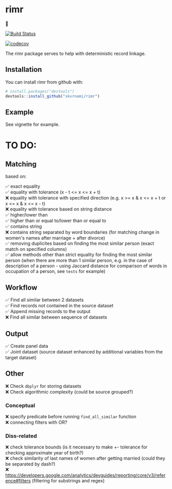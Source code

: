 # rimr

:construction: 

[![Build Status](https://travis-ci.org/skvrnami/rimr.svg?branch=master)](https://travis-ci.org/skvrnami/rimr)

[![codecov](https://codecov.io/gh/skvrnami/rimr/branch/master/graph/badge.svg)](https://codecov.io/gh/skvrnami/rimr)

The rimr package serves to help with deterministic record linkage. 

## Installation

You can install rimr from github with:


``` r
# install.packages("devtools")
devtools::install_github("skvrnami/rimr")
```

## Example

See vignette for example.


# TO DO:

## Matching
based on:  

:white_check_mark: exact equality  
:white_check_mark: equality with tolerance (x - t <= x <= x + t)  
:x: equality with tolerance with specified direction (e.g. x >= x & x <= x + t or x <= x & x <= x - t)  
:x: equality with tolerance based on string distance  
:white_check_mark: higher/lower than  
:white_check_mark: higher than or equal to/lower than or equal to  
:white_check_mark: contains string  
:x: contains string separated by word boundaries (for matching change in women's names after marriage + after divorce)  
:white_check_mark: removing duplicites based on finding the most similar person (exact match on specified columns)  
:white_check_mark: allow methods other than strict equality for finding the most similar person (when there are more than 1 similar person, e.g. in the case of description of a person - using Jaccard distance for comparison of words in occupation of a person, see `tests` for example)  

## Workflow  
:white_check_mark: Find all similar between 2 datasets  
:white_check_mark: Find records not contained in the source dataset  
:white_check_mark: Append missing records to the output  
:x: Find all similar between sequence of datasets  

## Output  
:white_check_mark: Create panel data  
:white_check_mark: Joint dataset (source dataset enhanced by additional variables from the target dataset)  

## Other

:x: Check `dbplyr` for storing datasets  
:x: Check algorithmic complexity (could be source grouped?)

### Conceptual

:x: specify predicate before running `find_all_similar` function  
:x: connecting filters with OR?  

### Diss-related

:x: check tolerance bounds (is it necessary to make +- tolerance for checking approximate year of birth?)  
:x: check similarity of last names of women after getting married (could they be separated by dash?)  
:x: https://developers.google.com/analytics/devguides/reporting/core/v3/reference#filters (filtering for substrings and regex)  


